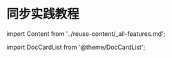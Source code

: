 # 同步实践教程
import Content from '../reuse-content/_all-features.md';

<Content />

import DocCardList from '@theme/DocCardList';

<DocCardList />
